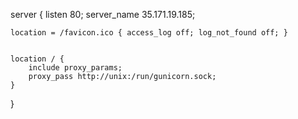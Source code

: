 server {
    listen 80;
    server_name 35.171.19.185;

    location = /favicon.ico { access_log off; log_not_found off; }


    location / {
        include proxy_params;
        proxy_pass http://unix:/run/gunicorn.sock;
    }
}